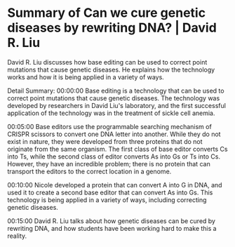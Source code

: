 # Summary of Can we cure genetic diseases by rewriting DNA? | David R. Liu

David R. Liu discusses how base editing can be used to correct point mutations that cause genetic diseases. He explains how the technology works and how it is being applied in a variety of ways.

Detail Summary: 
00:00:00
Base editing is a technology that can be used to correct point mutations that cause genetic diseases. The technology was developed by researchers in David Liu's laboratory, and the first successful application of the technology was in the treatment of sickle cell anemia.

00:05:00
Base editors use the programmable searching mechanism of CRISPR scissors to convert one DNA letter into another. While they do not exist in nature, they were developed from three proteins that do not originate from the same organism. The first class of base editor converts Cs into Ts, while the second class of editor converts As into Gs or Ts into Cs. However, they have an incredible problem; there is no protein that can transport the editors to the correct location in a genome.

00:10:00
Nicole developed a protein that can convert A into G in DNA, and used it to create a second base editor that can convert As into Gs. This technology is being applied in a variety of ways, including correcting genetic diseases.

00:15:00
David R. Liu talks about how genetic diseases can be cured by rewriting DNA, and how students have been working hard to make this a reality.

